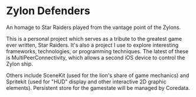 # Zylon Defenders
An homage to Star Raiders played from the vantage point of the Zylons.

This is a personal project which serves as a tribute to the greatest game ever written, Star Raiders. 
It's also a project I use to explore interesting frameworks, technologies, or programming techniques. The latest
of these is MultiPeerConnectivity, which allows a second iOS device to control the Zylon ship. 

Others include SceneKit (used for the lion's share of game mechanics) and Spritekit (used for "HUD" display and other interactive 2D graphic elements). Persistent store for the gamestate will be managed by Coredata.




